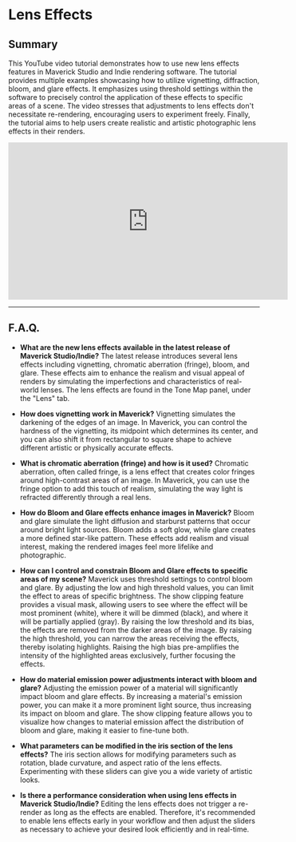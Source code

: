 # Lens Effects

## Summary

This YouTube video tutorial demonstrates how to use new lens effects features in Maverick Studio and Indie rendering software. The tutorial provides multiple examples showcasing how to utilize vignetting, diffraction, bloom, and glare effects. It emphasizes using threshold settings within the software to precisely control the application of these effects to specific areas of a scene. The video stresses that adjustments to lens effects don't necessitate re-rendering, encouraging users to experiment freely. Finally, the tutorial aims to help users create realistic and artistic photographic lens effects in their renders.

<iframe width="560" height="315" src="https://www.youtube.com/embed/fh3VvHqxzjw?si=ai2zp8DwmVzWhdKr" title="YouTube video player" frameborder="0" allow="accelerometer; autoplay; clipboard-write; encrypted-media; gyroscope; picture-in-picture; web-share" referrerpolicy="strict-origin-when-cross-origin" allowfullscreen></iframe>

---

## F.A.Q.

- **What are the new lens effects available in the latest release of Maverick Studio/Indie?**
The latest release introduces several lens effects including vignetting, chromatic aberration (fringe), bloom, and glare. These effects aim to enhance the realism and visual appeal of renders by simulating the imperfections and characteristics of real-world lenses. The lens effects are found in the Tone Map panel, under the "Lens" tab.

- **How does vignetting work in Maverick?**
Vignetting simulates the darkening of the edges of an image. In Maverick, you can control the hardness of the vignetting, its midpoint which determines its center, and you can also shift it from rectangular to square shape to achieve different artistic or physically accurate effects.

- **What is chromatic aberration (fringe) and how is it used?**
Chromatic aberration, often called fringe, is a lens effect that creates color fringes around high-contrast areas of an image. In Maverick, you can use the fringe option to add this touch of realism, simulating the way light is refracted differently through a real lens.

- **How do Bloom and Glare effects enhance images in Maverick?**
Bloom and glare simulate the light diffusion and starburst patterns that occur around bright light sources. Bloom adds a soft glow, while glare creates a more defined star-like pattern. These effects add realism and visual interest, making the rendered images feel more lifelike and photographic.

- **How can I control and constrain Bloom and Glare effects to specific areas of my scene?**
Maverick uses threshold settings to control bloom and glare. By adjusting the low and high threshold values, you can limit the effect to areas of specific brightness. The show clipping feature provides a visual mask, allowing users to see where the effect will be most prominent (white), where it will be dimmed (black), and where it will be partially applied (gray). By raising the low threshold and its bias, the effects are removed from the darker areas of the image. By raising the high threshold, you can narrow the areas receiving the effects, thereby isolating highlights. Raising the high bias pre-amplifies the intensity of the highlighted areas exclusively, further focusing the effects.

- **How do material emission power adjustments interact with bloom and glare?**
Adjusting the emission power of a material will significantly impact bloom and glare effects. By increasing a material's emission power, you can make it a more prominent light source, thus increasing its impact on bloom and glare. The show clipping feature allows you to visualize how changes to material emission affect the distribution of bloom and glare, making it easier to fine-tune both.

- **What parameters can be modified in the iris section of the lens effects?**
The iris section allows for modifying parameters such as rotation, blade curvature, and aspect ratio of the lens effects. Experimenting with these sliders can give you a wide variety of artistic looks.

- **Is there a performance consideration when using lens effects in Maverick Studio/Indie?**
Editing the lens effects does not trigger a re-render as long as the effects are enabled. Therefore, it's recommended to enable lens effects early in your workflow and then adjust the sliders as necessary to achieve your desired look efficiently and in real-time.
